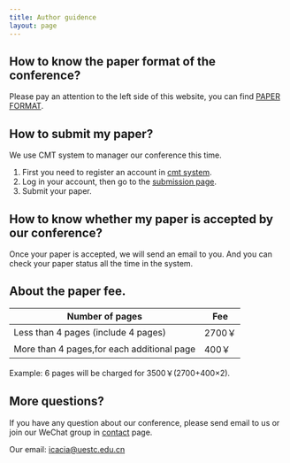 ```yaml
---
title: Author guidence
layout: page
---
```


## How to know the paper format of the conference?

Please pay an attention to the left side of this website, you can find [PAPER FORMAT](/doc/paper-format.dotx).

## How to submit my paper?

We use CMT system to manager our conference this time.

 1. First you need to register an account in [cmt system](https://cmt3.research.microsoft.com/).
 2. Log in your account, then go to the [submission page](https://cmt3.research.microsoft.com/ICCWAMTIP2020/Submission/Index).
 3. Submit your paper.

## How to know whether my paper is accepted by our conference?

Once your paper is accepted, we will send an email to you. And you can check your paper status all the time in the system.

## About the paper fee.

Number of pages | Fee
--- | ---
Less than 4 pages (include 4 pages) | 2700￥
More than 4 pages,for each additional page | 400￥

Example: 6 pages will be charged for 3500￥(2700+400×2).

## More questions?

If you have any question about our conference, please send email to us or join our WeChat group in [contact](/contact.html) page.

Our email: icacia@uestc.edu.cn
